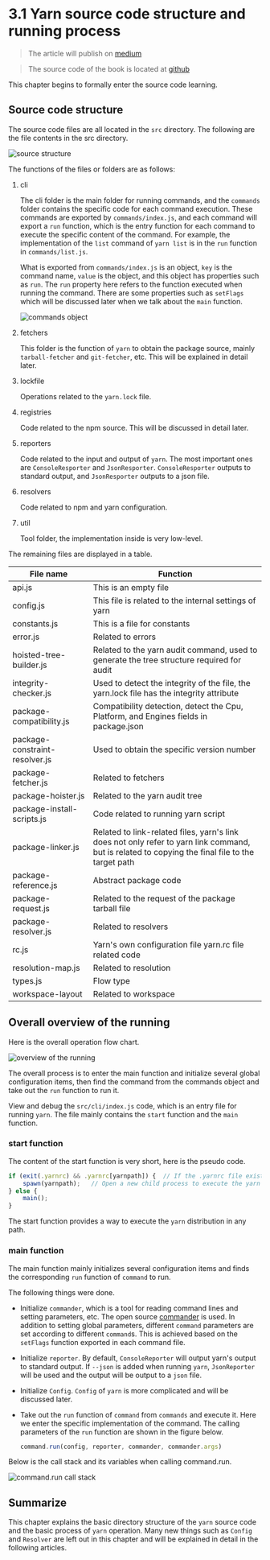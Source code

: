 # 3.1 Yarn source code structure and running process

> The article will publish on [medium](https://medium.com/@w2239559319/list/yarn-principle-analysis-ebdbd4b1ab25)

> The source code of the book is located at [github](https://github.com/2239559319/yarn-principle-analysis)

This chapter begins to formally enter the source code learning.

## Source code structure

The source code files are all located in the `src` directory. The following are the file contents in the src directory.

![source structure](https://unpkg.com/xiaochuan-static-dev@0.0.6/dist/8b74f8dd38a74744.png)

The functions of the files or folders are as follows:

1. cli

    The cli folder is the main folder for running commands, and the `commands` folder contains the specific code for each command execution. These commands are exported by `commands/index.js`, and each command will export a `run` function, which is the entry function for each command to execute the specific content of the command. For example, the implementation of the `list` command of `yarn list` is in the `run` function in `commands/list.js`.

    What is exported from `commands/index.js` is an object, `key` is the command name, `value` is the object, and this object has properties such as `run`. The `run` property here refers to the function executed when running the command. There are some properties such as `setFlags` which will be discussed later when we talk about the `main` function.

    ![commands object](https://unpkg.com/xiaochuan-static-dev@0.0.7/dist/8fe556721d39991f.png)

2. fetchers

    This folder is the function of `yarn` to obtain the package source, mainly `tarball-fetcher` and `git-fetcher`, etc. This will be explained in detail later.

3. lockfile

    Operations related to the `yarn.lock` file.

4. registries

    Code related to the npm source. This will be discussed in detail later.

5. reporters

    Code related to the input and output of `yarn`. The most important ones are `ConsoleResporter` and `JsonResporter`. `ConsoleResporter` outputs to standard output, and `JsonResporter` outputs to a json file.

6. resolvers

    Code related to npm and yarn configuration.

7. util

    Tool folder, the implementation inside is very low-level.

The remaining files are displayed in a table.

|File name|Function|
|-----|----|
|api.js|This is an empty file|
|config.js|This file is related to the internal settings of yarn|
|constants.js|This is a file for constants|
|error.js|Related to errors|
|hoisted-tree-builder.js|Related to the yarn audit command, used to generate the tree structure required for audit|
|integrity-checker.js|Used to detect the integrity of the file, the yarn.lock file has the integrity attribute|
|package-compatibility.js|Compatibility detection, detect the Cpu, Platform, and Engines fields in package.json|
|package-constraint-resolver.js|Used to obtain the specific version number|
|package-fetcher.js|Related to fetchers|
|package-hoister.js|Related to the yarn audit tree|
|package-install-scripts.js|Code related to running yarn script|
|package-linker.js|Related to link-related files, yarn's link does not only refer to yarn link command, but is related to copying the final file to the target path|
|package-reference.js|Abstract package code|
|package-request.js|Related to the request of the package tarball file|
|package-resolver.js|Related to resolvers|
|rc.js|Yarn's own configuration file yarn.rc file related code|
|resolution-map.js|Related to resolution|
|types.js|Flow type|
|workspace-layout|Related to workspace|

## Overall overview of the running

Here is the overall operation flow chart.

![overview of the running](https://unpkg.com/xiaochuan-static-dev@0.0.13/dist/cd78f24cfd27191e.png)

The overall process is to enter the main function and initialize several global configuration items, then find the command from the commands object and take out the `run` function to run it.

View and debug the `src/cli/index.js` code, which is an entry file for running `yarn`. The file mainly contains the `start` function and the `main` function.

### start function

The content of the start function is very short, here is the pseudo code.

```js
if (exit(.yarnrc) && .yarnrc[yarnpath]) {  // If the .yarnrc file exists and yarnpath is configured in the file
    spawn(yarnpath);   // Open a new child process to execute the yarn in the corresponding yarn path
} else {
    main();
}
```

The start function provides a way to execute the `yarn` distribution in any path.

### main function

The main function mainly initializes several configuration items and finds the corresponding `run` function of `command` to run.

The following things were done.

- Initialize `commander`, which is a tool for reading command lines and setting parameters, etc. The open source [commander](https://www.npmjs.com/package/commander) is used. In addition to setting global parameters, different `command` parameters are set according to different `command`s. This is achieved based on the `setFlags` function exported in each command file.

- Initialize `reporter`. By default, `ConsoleReporter` will output yarn's output to standard output. If `--json` is added when running `yarn`, `JsonReporter` will be used and the output will be output to a `json` file.

- Initialize `Config`. `Config` of `yarn` is more complicated and will be discussed later.

- Take out the `run` function of `command` from `commands` and execute it. Here we enter the specific implementation of the command. The calling parameters of the `run` function are shown in the figure below.

    ```js
    command.run(config, reporter, commander, commander.args)
    ```

Below is the call stack and its variables when calling command.run.

![command.run call stack](https://unpkg.com/xiaochuan-static-dev@0.0.7/dist/8496c24adb015cb5.png)

## Summarize

This chapter explains the basic directory structure of the `yarn` source code and the basic process of `yarn` operation. Many new things such as `Config` and `Resolver` are left out in this chapter and will be explained in detail in the following articles.
